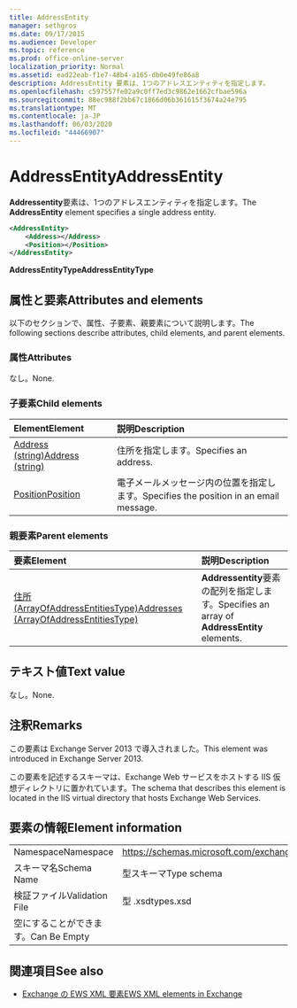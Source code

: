 ```yaml
---
title: AddressEntity
manager: sethgros
ms.date: 09/17/2015
ms.audience: Developer
ms.topic: reference
ms.prod: office-online-server
localization_priority: Normal
ms.assetid: ead22eab-f1e7-48b4-a165-db0e49fe86a8
description: AddressEntity 要素は、1つのアドレスエンティティを指定します。
ms.openlocfilehash: c597557fe02a9c0ff7ed3c9862e1662cfbae596a
ms.sourcegitcommit: 88ec988f2bb67c1866d06b361615f3674a24e795
ms.translationtype: MT
ms.contentlocale: ja-JP
ms.lasthandoff: 06/03/2020
ms.locfileid: "44466907"
---
```

# <a name="addressentity"></a><span data-ttu-id="134ec-103">AddressEntity</span><span class="sxs-lookup"><span data-stu-id="134ec-103">AddressEntity</span></span>

<span data-ttu-id="134ec-104">**Addressentity**要素は、1つのアドレスエンティティを指定します。</span><span class="sxs-lookup"><span data-stu-id="134ec-104">The **AddressEntity** element specifies a single address entity.</span></span> 
  
```XML
<AddressEntity>
    <Address></Address>
    <Position></Position>
</AddressEntity>
```

 <span data-ttu-id="134ec-105">**AddressEntityType**</span><span class="sxs-lookup"><span data-stu-id="134ec-105">**AddressEntityType**</span></span>
## <a name="attributes-and-elements"></a><span data-ttu-id="134ec-106">属性と要素</span><span class="sxs-lookup"><span data-stu-id="134ec-106">Attributes and elements</span></span>

<span data-ttu-id="134ec-107">以下のセクションで、属性、子要素、親要素について説明します。</span><span class="sxs-lookup"><span data-stu-id="134ec-107">The following sections describe attributes, child elements, and parent elements.</span></span>
  
### <a name="attributes"></a><span data-ttu-id="134ec-108">属性</span><span class="sxs-lookup"><span data-stu-id="134ec-108">Attributes</span></span>

<span data-ttu-id="134ec-109">なし。</span><span class="sxs-lookup"><span data-stu-id="134ec-109">None.</span></span>
  
### <a name="child-elements"></a><span data-ttu-id="134ec-110">子要素</span><span class="sxs-lookup"><span data-stu-id="134ec-110">Child elements</span></span>

|<span data-ttu-id="134ec-111">**Element**</span><span class="sxs-lookup"><span data-stu-id="134ec-111">**Element**</span></span>|<span data-ttu-id="134ec-112">**説明**</span><span class="sxs-lookup"><span data-stu-id="134ec-112">**Description**</span></span>|
|:-----|:-----|
|[<span data-ttu-id="134ec-113">Address (string)</span><span class="sxs-lookup"><span data-stu-id="134ec-113">Address (string)</span></span>](address-string.md) <br/> |<span data-ttu-id="134ec-114">住所を指定します。</span><span class="sxs-lookup"><span data-stu-id="134ec-114">Specifies an address.</span></span>  <br/> |
|[<span data-ttu-id="134ec-115">Position</span><span class="sxs-lookup"><span data-stu-id="134ec-115">Position</span></span>](position.md) <br/> |<span data-ttu-id="134ec-116">電子メールメッセージ内の位置を指定します。</span><span class="sxs-lookup"><span data-stu-id="134ec-116">Specifies the position in an email message.</span></span>  <br/> |
   
### <a name="parent-elements"></a><span data-ttu-id="134ec-117">親要素</span><span class="sxs-lookup"><span data-stu-id="134ec-117">Parent elements</span></span>

|<span data-ttu-id="134ec-118">**要素**</span><span class="sxs-lookup"><span data-stu-id="134ec-118">**Element**</span></span>|<span data-ttu-id="134ec-119">**説明**</span><span class="sxs-lookup"><span data-stu-id="134ec-119">**Description**</span></span>|
|:-----|:-----|
|[<span data-ttu-id="134ec-120">住所 (ArrayOfAddressEntitiesType)</span><span class="sxs-lookup"><span data-stu-id="134ec-120">Addresses (ArrayOfAddressEntitiesType)</span></span>](addresses-arrayofaddressentitiestype.md) <br/> |<span data-ttu-id="134ec-121">**Addressentity**要素の配列を指定します。</span><span class="sxs-lookup"><span data-stu-id="134ec-121">Specifies an array of **AddressEntity** elements.</span></span>  <br/> |
   
## <a name="text-value"></a><span data-ttu-id="134ec-122">テキスト値</span><span class="sxs-lookup"><span data-stu-id="134ec-122">Text value</span></span>

<span data-ttu-id="134ec-123">なし。</span><span class="sxs-lookup"><span data-stu-id="134ec-123">None.</span></span>
  
## <a name="remarks"></a><span data-ttu-id="134ec-124">注釈</span><span class="sxs-lookup"><span data-stu-id="134ec-124">Remarks</span></span>

<span data-ttu-id="134ec-125">この要素は Exchange Server 2013 で導入されました。</span><span class="sxs-lookup"><span data-stu-id="134ec-125">This element was introduced in Exchange Server 2013.</span></span>
  
<span data-ttu-id="134ec-126">この要素を記述するスキーマは、Exchange Web サービスをホストする IIS 仮想ディレクトリに置かれています。</span><span class="sxs-lookup"><span data-stu-id="134ec-126">The schema that describes this element is located in the IIS virtual directory that hosts Exchange Web Services.</span></span>
  
## <a name="element-information"></a><span data-ttu-id="134ec-127">要素の情報</span><span class="sxs-lookup"><span data-stu-id="134ec-127">Element information</span></span>

|||
|:-----|:-----|
|<span data-ttu-id="134ec-128">Namespace</span><span class="sxs-lookup"><span data-stu-id="134ec-128">Namespace</span></span>  <br/> |https://schemas.microsoft.com/exchange/services/2006/types  <br/> |
|<span data-ttu-id="134ec-129">スキーマ名</span><span class="sxs-lookup"><span data-stu-id="134ec-129">Schema Name</span></span>  <br/> |<span data-ttu-id="134ec-130">型スキーマ</span><span class="sxs-lookup"><span data-stu-id="134ec-130">Type schema</span></span>  <br/> |
|<span data-ttu-id="134ec-131">検証ファイル</span><span class="sxs-lookup"><span data-stu-id="134ec-131">Validation File</span></span>  <br/> |<span data-ttu-id="134ec-132">型 .xsd</span><span class="sxs-lookup"><span data-stu-id="134ec-132">types.xsd</span></span>  <br/> |
|<span data-ttu-id="134ec-133">空にすることができます。</span><span class="sxs-lookup"><span data-stu-id="134ec-133">Can Be Empty</span></span>  <br/> ||
   
## <a name="see-also"></a><span data-ttu-id="134ec-134">関連項目</span><span class="sxs-lookup"><span data-stu-id="134ec-134">See also</span></span>

- [<span data-ttu-id="134ec-135">Exchange の EWS XML 要素</span><span class="sxs-lookup"><span data-stu-id="134ec-135">EWS XML elements in Exchange</span></span>](ews-xml-elements-in-exchange.md)

